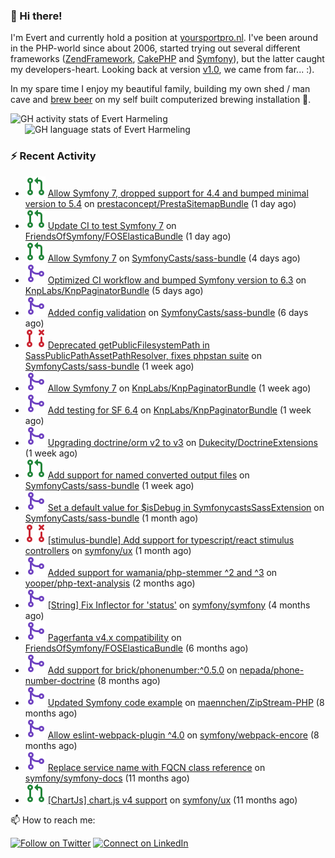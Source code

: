 ### :wave: Hi there!

<span>I'm Evert and currently hold a position at [yoursportpro.nl](https://yoursportpro.nl). I've been around in the PHP-world since about 2006, started trying out several different frameworks ([ZendFramework](https://framework.zend.com/), [CakePHP](https://cakephp.org/) and [Symfony](https://symfony.com/)), but the latter caught my developers-heart. Looking back at version [v1.0](https://symfony.com/blog/symfony-1-0-released), we came from far... :).</span>

<span>In my spare time I enjoy my beautiful family, building my own shed / man cave and [brew beer](https://untappd.com/desaeck) on my self built computerized brewing installation 🍺.</span>

<span style="margin-top: 6px;">
  <a style="all: unset;" href="https://github.com/anuraghazra/github-readme-stats">
    <img align="top" src="https://github-readme-stats.vercel.app/api?username=evertharmeling&show_icons=true&include_all_commits=true&theme=transparent&title_color=adbbc9&text_color=adbbc9&icon_color=619adc" alt="GH activity stats of Evert Harmeling" />
  </a>
</span>

<span style="position: relative; left: 23px;">
  <a style="all: unset;" href="https://github.com/anuraghazra/github-readme-stats">
    <img align="top" src="https://github-readme-stats.vercel.app/api/top-langs/?username=evertharmeling&theme=transparent&layout=compact&title_color=adbbc9&text_color=adbbc9&icon_color=619adc"  alt="GH language stats of Evert Harmeling"/>
  </a>
</span>

### :zap: Recent Activity


- ![](./assets/pr-open.svg) [Allow Symfony 7, dropped support for 4.4 and bumped minimal version to 5.4](https://github.com/prestaconcept/PrestaSitemapBundle/pull/324) on [prestaconcept/PrestaSitemapBundle](https://github.com/prestaconcept/PrestaSitemapBundle) (1 day ago)
- ![](./assets/pr-open.svg) [Update CI to test Symfony 7](https://github.com/FriendsOfSymfony/FOSElasticaBundle/pull/1931) on [FriendsOfSymfony/FOSElasticaBundle](https://github.com/FriendsOfSymfony/FOSElasticaBundle) (1 day ago)
- ![](./assets/pr-open.svg) [Allow Symfony 7](https://github.com/SymfonyCasts/sass-bundle/pull/36) on [SymfonyCasts/sass-bundle](https://github.com/SymfonyCasts/sass-bundle) (4 days ago)
- ![](./assets/pr-merged.svg) [Optimized CI workflow and bumped Symfony version to 6.3](https://github.com/KnpLabs/KnpPaginatorBundle/pull/779) on [KnpLabs/KnpPaginatorBundle](https://github.com/KnpLabs/KnpPaginatorBundle) (5 days ago)
- ![](./assets/pr-merged.svg) [Added config validation](https://github.com/SymfonyCasts/sass-bundle/pull/34) on [SymfonyCasts/sass-bundle](https://github.com/SymfonyCasts/sass-bundle) (6 days ago)
- ![](./assets/pr-closed.svg) [Deprecated getPublicFilesystemPath in SassPublicPathAssetPathResolver, fixes phpstan suite](https://github.com/SymfonyCasts/sass-bundle/pull/33) on [SymfonyCasts/sass-bundle](https://github.com/SymfonyCasts/sass-bundle) (1 week ago)
- ![](./assets/pr-merged.svg) [Allow Symfony 7](https://github.com/KnpLabs/KnpPaginatorBundle/pull/777) on [KnpLabs/KnpPaginatorBundle](https://github.com/KnpLabs/KnpPaginatorBundle) (1 week ago)
- ![](./assets/pr-merged.svg) [Add testing for SF 6.4](https://github.com/KnpLabs/KnpPaginatorBundle/pull/776) on [KnpLabs/KnpPaginatorBundle](https://github.com/KnpLabs/KnpPaginatorBundle) (1 week ago)
- ![](./assets/pr-merged.svg) [Upgrading doctrine/orm v2 to v3](https://github.com/Dukecity/DoctrineExtensions/pull/49) on [Dukecity/DoctrineExtensions](https://github.com/Dukecity/DoctrineExtensions) (1 week ago)
- ![](./assets/pr-open.svg) [Add support for named converted output files](https://github.com/SymfonyCasts/sass-bundle/pull/30) on [SymfonyCasts/sass-bundle](https://github.com/SymfonyCasts/sass-bundle) (1 week ago)
- ![](./assets/pr-merged.svg) [Set a default value for $isDebug in SymfonycastsSassExtension](https://github.com/SymfonyCasts/sass-bundle/pull/21) on [SymfonyCasts/sass-bundle](https://github.com/SymfonyCasts/sass-bundle) (1 month ago)
- ![](./assets/pr-closed.svg) [[stimulus-bundle] Add support for typescript/react stimulus controllers](https://github.com/symfony/ux/pull/1194) on [symfony/ux](https://github.com/symfony/ux) (1 month ago)
- ![](./assets/pr-merged.svg) [Added support for wamania/php-stemmer ^2 and ^3](https://github.com/yooper/php-text-analysis/pull/74) on [yooper/php-text-analysis](https://github.com/yooper/php-text-analysis) (2 months ago)
- ![](./assets/pr-merged.svg) [[String] Fix Inflector for &#39;status&#39;](https://github.com/symfony/symfony/pull/50810) on [symfony/symfony](https://github.com/symfony/symfony) (4 months ago)
- ![](./assets/pr-merged.svg) [Pagerfanta v4.x compatibility](https://github.com/FriendsOfSymfony/FOSElasticaBundle/pull/1908) on [FriendsOfSymfony/FOSElasticaBundle](https://github.com/FriendsOfSymfony/FOSElasticaBundle) (6 months ago)
- ![](./assets/pr-merged.svg) [Add support for brick/phonenumber:^0.5.0](https://github.com/nepada/phone-number-doctrine/pull/83) on [nepada/phone-number-doctrine](https://github.com/nepada/phone-number-doctrine) (8 months ago)
- ![](./assets/pr-merged.svg) [Updated Symfony code example](https://github.com/maennchen/ZipStream-PHP/pull/249) on [maennchen/ZipStream-PHP](https://github.com/maennchen/ZipStream-PHP) (8 months ago)
- ![](./assets/pr-merged.svg) [Allow eslint-webpack-plugin ^4.0](https://github.com/symfony/webpack-encore/pull/1190) on [symfony/webpack-encore](https://github.com/symfony/webpack-encore) (8 months ago)
- ![](./assets/pr-merged.svg) [Replace service name with FQCN class reference](https://github.com/symfony/symfony-docs/pull/17600) on [symfony/symfony-docs](https://github.com/symfony/symfony-docs) (11 months ago)
- ![](./assets/pr-open.svg) [[ChartJs] chart.js v4 support](https://github.com/symfony/ux/pull/610) on [symfony/ux](https://github.com/symfony/ux) (11 months ago)



📫 How to reach me:

[![Follow on Twitter](https://img.shields.io/badge/--twitter?label=Twitter&logo=Twitter&style=social)](https://twitter.com/evertjes) [![Connect on LinkedIn](https://img.shields.io/badge/--linkedin?label=LinkedIn&logo=LinkedIn&style=social)](https://www.linkedin.com/in/evertharmeling)
